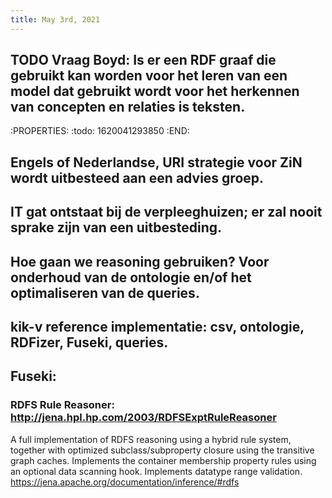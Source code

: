 ```yaml
---
title: May 3rd, 2021
---
```


## TODO Vraag Boyd: Is er een RDF graaf die gebruikt kan worden voor het leren van een model dat gebruikt wordt voor het herkennen van concepten en relaties is teksten.
:PROPERTIES:
:todo: 1620041293850
:END:
## Engels of Nederlandse, URI strategie voor ZiN wordt uitbesteed aan een advies groep.
## IT gat ontstaat bij de verpleeghuizen; er zal nooit sprake zijn van een uitbesteding.
## Hoe gaan we reasoning gebruiken? Voor onderhoud van de ontologie en/of het optimaliseren van de queries.
## kik-v reference implementatie: csv, ontologie, RDFizer, Fuseki, queries.
## Fuseki:
### RDFS Rule Reasoner: http://jena.hpl.hp.com/2003/RDFSExptRuleReasoner

A full implementation of RDFS reasoning using a hybrid rule system, together with optimized subclass/subproperty closure using the transitive graph caches. Implements the container membership property rules using an optional data scanning hook. Implements datatype range validation.
https://jena.apache.org/documentation/inference/#rdfs
###
###
